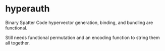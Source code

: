 # hyperauth

Binary Spatter Code hypervector generation, binding, and bundling are functional. 

Still needs functional permutation and an encoding function to string them all together.
